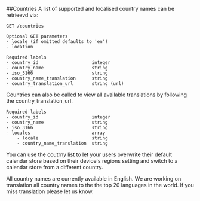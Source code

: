 ##Countries
A list of supported and localised country names can be retrieevd via:
```
GET /countries

Optional GET parameters
- locale (if omitted defaults to 'en')
- location

Required labels
- country_id					integer
- country_name					string
- iso_3166						string
- country_name_translation		string
- country_translation_url		string (url)
```

Countries can also be called to view all available translations by following the country_translation_url.
```
Required labels
- country_id					integer
- country_name					string
- iso_3166						string
- locales						array
	- locale					string
	- country_name_translation	string
```

You can use the coutrny list to let your users overwrite their default calendar store based on their device's regions setting and switch to a calendar store from a different country.

All country names are currently available in English. We are working on translation all country names to the the top 20 languages in the world. If you miss translation please let us know.